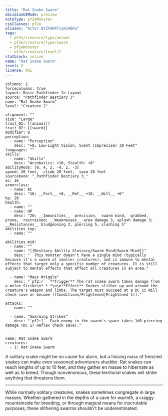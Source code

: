 ```yaml
---
title: "Rat Snake Swarm"
obsidianUIMode: preview
noteType: pf2eMonster
cssClasses: pf2e
aliases: "Actor.QYZXAWXTxyKoABHu" 
tags:
  - pf2e/creature/type/animal
  - pf2e/creature/type/swarm
  - pf2eMonster
  - pf2e/creature/level/2
statblock: inline
name: "Rat Snake Swarm"
level: 2
license: OGL
---
```


```statblock
columns: 2
forcecolumns: true
layout: Basic Pathfinder 2e Layout
source: "Pathfinder Bestiary 3"
name: "Rat Snake Swarm"
level: "Creature 2"

alignment: ""
size: "Large"
trait_01: [[animal]]
trait_02: [[swarm]]
modifier: 8
perception:
  - name: "Perception"
    desc: "+8; Low-Light Vision, Scent (Imprecise) 30 Feet"
languages: ""
skills:
  - name: "Skills"
    desc: "Acrobatics: +10, Stealth: +8"
abilityMods: [0, 4, 2, -4, 2, -3]
speed: 20 feet,  climb 20 feet,  swim 20 feet
sourcebook: "_Pathfinder Bestiary 3_"
ac: 16
armorclass:
  - name: AC
    desc: "16; __Fort__ +8, __Ref__ +10, __Will__ +6"
hp: 20
health:
  - name: ""
  - name: HP
    desc: "20; __Immunities__  precision,  swarm mind,  grabbed,  prone,  restrained; __Weaknesses__ area damage 3, splash damage 3; __Resistances__ bludgeoning 3, piercing 5, slashing 5"
abilities_top:
  - name: ""

abilities_mid:
  - name: ""
  - name: "[[Bestiary Ability Glossary/Swarm Mind|Swarm Mind]]"
    desc: "  This monster doesn't have a single mind (typically because it's a swarm of smaller creatures), and is immune to mental effects that target only a specific number of creatures. It is still subject to mental effects that affect all creatures in an area."

  - name: "Mass Wriggle"
    desc: "`pf2:r`  **Trigger** The rat snake swarm takes damage from a melee Strike\n* * *\n\n**Effect** Snakes slither up and around the creature's weapon and limbs. The target must succeed at a DC 15 Will check save or become [[Conditions/Frightened|Frightened 1]]."

attacks:
  - name: ""

  - name: "Swarming Strikes"
    desc: "`pf2:1`  Each enemy in the swarm's space takes 1d8 piercing damage (DC 17 Reflex check save)."
 
```

```encounter-table
name: Rat Snake Swarm
creatures:
  - 1: Rat Snake Swarm
```



A solitary snake might be no cause for alarm, but a hissing mass of frenzied snakes can make even seasoned adventurers shudder. Rat snakes can reach lengths of up to 10 feet, and they gather en masse to hibernate as well as to breed. Though nonvenomous, these territorial snakes will strike anything that threatens them.

* * *

While normally solitary creatures, snakes sometimes congregate in large masses. Whether gathered in the depths of a cave for warmth, a craggy mountainside for breeding, or through magical means for inscrutable purposes, these slithering swarms shouldn't be underestimated.
